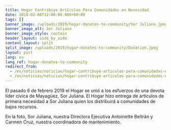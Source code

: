 ```yaml
---
title: Hogar Contribuye Artículos Para Comunidades en Necesidad
date: 2018-02-06T12:00:00.000+00:00
tags: []
banner_image: /uploads/2019/hogar-donates-to-community/Sor Juliana.jpeg
banner_image_alt: Sor Juliana
banner_image_style: contain
header_layout: side_by_side
content_layout: split
split_image: /uploads/2019/hogar-donates-to-community/Donation.jpeg
layout: post
lang: es
lang_ref: hogar-donates-to-community
redirect_from:
  - /es/noticias/noticias/hogar-contribuye-articulos-para-comunidades-en-necesidad
  - /es/noticias/noticias/hogar-contribuye-articulos-para-comunidades-en-necesidad/
---
```

El pasado 6 de febrero 2019 el Hogar se unió a los esfuerzos de una devota líder cívica de Mayagüez, Sor Juliana. El Hogar hizo entrega de artículos de primera necesidad a Sor Juliana quien los distribuirá a comunidades de bajos recursos.

En la foto, Sor Juliana, nuestra Directora Ejecutiva Antoinette Beltrán y Carmen Cruz, nuestra coordinadora de mantenimiento.
